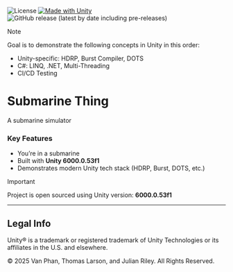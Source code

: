 ![License](https://img.shields.io/github/license/VanPhanMade/Submarine)
[![Made with Unity](https://img.shields.io/badge/Made%20with-Unity-222C37?style=flat&logo=unity)](https://unity.com/)
![GitHub release (latest by date including pre-releases)](https://img.shields.io/github/v/release/VanPhanMade/Submarine?include_prereleases)

> [!NOTE]
> Goal is to demonstrate the following concepts in Unity in this order:
> - Unity-specific: HDRP, Burst Compiler, DOTS
> - C#: LINQ, .NET, Multi-Threading
> - CI/CD Testing

# Submarine Thing

A submarine simulator

### Key Features
- You’re in a submarine  
- Built with **Unity 6000.0.53f1**  
- Demonstrates modern Unity tech stack (HDRP, Burst, DOTS, etc.)  

> [!IMPORTANT]
> Project is open sourced using Unity version: **6000.0.53f1**  

---

## Legal Info
Unity® is a trademark or registered trademark of Unity Technologies or its affiliates in the U.S. and elsewhere.  

© 2025 Van Phan, Thomas Larson, and Julian Riley. All Rights Reserved.  
